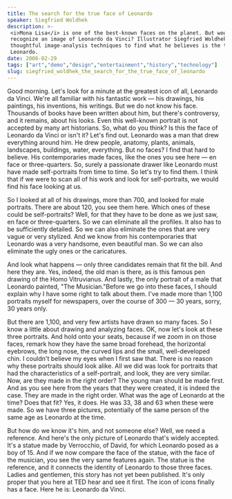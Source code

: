 ```yaml
---
title: The search for the true face of Leonardo
speaker: Siegfried Woldhek
description: >-
 <i>Mona Lisa</i> is one of the best-known faces on the planet. But would you
 recognize an image of Leonardo da Vinci? Illustrator Siegfried Woldhek uses some
 thoughtful image-analysis techniques to find what he believes is the true face of
 Leonardo.
date: 2008-02-29
tags: ["art","demo","design","entertainment","history","technology"]
slug: siegfried_woldhek_the_search_for_the_true_face_of_leonardo
---
```


Good morning. Let's look for a minute at the greatest icon of all, Leonardo da Vinci.
We're all familiar with his fantastic work — his drawings, his paintings, his inventions,
his writings. But we do not know his face. Thousands of books have been written about him,
but there's controversy, and it remains, about his looks. Even this well-known portrait is
not accepted by many art historians. So, what do you think? Is this the face of Leonardo da
Vinci or isn't it? Let's find out. Leonardo was a man that drew everything around him. He
drew people, anatomy, plants, animals, landscapes, buildings, water, everything. But no
faces? I find that hard to believe. His contemporaries made faces, like the ones you see
here — en face or three-quarters. So, surely a passionate drawer like Leonardo must have
made self-portraits from time to time. So let's try to find them. I think that if we were
to scan all of his work and look for self-portraits, we would find his face looking at
us.

So I looked at all of his drawings, more than 700, and looked for male portraits. There
are about 120, you see them here. Which ones of these could be self-portraits? Well, for
that they have to be done as we just saw, en face or three-quarters. So we can eliminate
all the profiles. It also has to be sufficiently detailed. So we can also eliminate the
ones that are very vague or very stylized. And we know from his contemporaries that
Leonardo was a very handsome, even beautiful man. So we can also eliminate the ugly ones
or the caricatures. 

And look what happens — only three candidates remain that fit the bill. And here they are.
Yes, indeed, the old man is there, as is this famous pen drawing of the Homo Vitruvianus.
And lastly, the only portrait of a male that Leonardo painted, "The Musician."Before we go
into these faces, I should explain why I have some right to talk about them. I've made
more than 1,100 portraits myself for newspapers, over the course of 300 — 30 years, sorry,
30 years only. 

But there are 1,100, and very few artists have drawn so many faces. So I know a little
about drawing and analyzing faces. OK, now let's look at these three portraits. And hold
onto your seats, because if we zoom in on those faces, remark how they have the same broad
forehead, the horizontal eyebrows, the long nose, the curved lips and the small,
well-developed chin. I couldn't believe my eyes when I first saw that. There is no reason
why these portraits should look alike. All we did was look for portraits that had the
characteristics of a self-portrait, and look, they are very similar. Now, are they made in
the right order? The young man should be made first. And as you see here from the years
that they were created, it is indeed the case. They are made in the right order. What was
the age of Leonardo at the time? Does that fit? Yes, it does. He was 33, 38 and 63 when
these were made. So we have three pictures, potentially of the same person of the same age
as Leonardo at the time.

But how do we know it's him, and not someone else? Well, we need a reference. And here's
the only picture of Leonardo that's widely accepted. It's a statue made by Verrocchio, of
David, for which Leonardo posed as a boy of 15. And if we now compare the face of the
statue, with the face of the musician, you see the very same features again. The statue is
the reference, and it connects the identity of Leonardo to those three faces. Ladies and
gentlemen, this story has not yet been published. It's only proper that you here at TED
hear and see it first. The icon of icons finally has a face. Here he is: Leonardo da
Vinci. 

<!--
ad_duration=3.33
comment_count=83
event="TED2008"
external_start_time=0
has_talk_citation=0
intro_duration=11.82
is_subtitle_required="False"
is_talk_featured="True"
language="en"
language_swap="False"
native_language="en"
number_of_related_talks=6
number_of_speakers=1
number_of_subtitled_videos=40
number_of_tags=6
number_of_talk_download_languages=41
number_of_talk_more_resources=1
number_of_talk_recommendations=0
number_of_talks_take_actions=0
post_ad_duration=0.83
published_timestamp="2008-04-01 02:14:00"
recording_date="2008-02-29"
speaker_description="Illustrator"
speaker_is_published=1
speaker_name="Siegfried Woldhek"
talk_name="The search for the true face of Leonardo"
talks_tags=["art","demo","design","entertainment","history","technology"]
talks_take_action=[]
url_photo_speaker="https://pe.tedcdn.com/images/ted/36742_254x191.jpg"
url_photo_talk="https://pe.tedcdn.com/images/ted/36652_480x360.jpg"
url_webpage="https://www.ted.com/talks/siegfried_woldhek_the_search_for_the_true_face_of_leonardo"
video_type_name="TED Stage Talk"
-->
